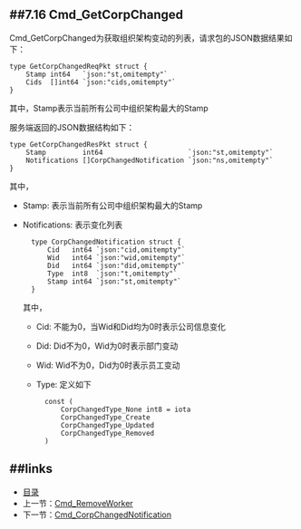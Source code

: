 ##7.16 Cmd_GetCorpChanged
---
Cmd_GetCorpChanged为获取组织架构变动的列表，请求包的JSON数据结果如下：
	
	type GetCorpChangedReqPkt struct {
		Stamp int64   `json:"st,omitempty"`
		Cids  []int64 `json:"cids,omitempty"`
	}
	
其中，Stamp表示当前所有公司中组织架构最大的Stamp
	
服务端返回的JSON数据结构如下：

	type GetCorpChangedResPkt struct {
		Stamp         int64                     `json:"st,omitempty"`
		Notifications []CorpChangedNotification `json:"ns,omitempty"`
	}
其中，

* Stamp: 表示当前所有公司中组织架构最大的Stamp
* Notifications: 表示变化列表

		type CorpChangedNotification struct {
			Cid   int64 `json:"cid,omitempty"`
			Wid   int64 `json:"wid,omitempty"`
			Did   int64 `json:"did,omitempty"`
			Type  int8  `json:"t,omitempty"`
			Stamp int64 `json:"st,omitempty"`
		}
	其中，
	
	* Cid: 不能为0，当Wid和Did均为0时表示公司信息变化
	* Did: Did不为0，Wid为0时表示部门变动
	* Wid: Wid不为0，Did为0时表示员工变动
	* Type: 定义如下
	
			const (
				CorpChangedType_None int8 = iota
				CorpChangedType_Create
				CorpChangedType_Updated
				CorpChangedType_Removed
			)


##links
---
* [目录](preface.md)
* 上一节：[Cmd_RemoveWorker](07.15.md)
* 下一节：[Cmd_CorpChangedNotification](07.17.md)